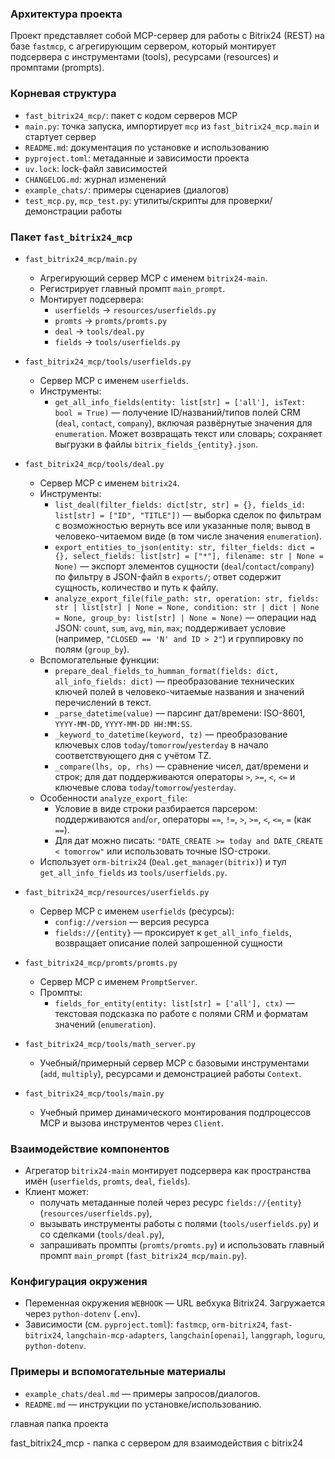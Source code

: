 ### Архитектура проекта

Проект представляет собой MCP-сервер для работы с Bitrix24 (REST) на базе `fastmcp`, с агрегирующим сервером, который монтирует подсервера с инструментами (tools), ресурсами (resources) и промптами (prompts).

### Корневая структура
- `fast_bitrix24_mcp/`: пакет с кодом серверов MCP
- `main.py`: точка запуска, импортирует `mcp` из `fast_bitrix24_mcp.main` и стартует сервер
- `README.md`: документация по установке и использованию
- `pyproject.toml`: метаданные и зависимости проекта
- `uv.lock`: lock-файл зависимостей
- `CHANGELOG.md`: журнал изменений
- `example_chats/`: примеры сценариев (диалогов)
- `test_mcp.py`, `mcp_test.py`: утилиты/скрипты для проверки/демонстрации работы

### Пакет `fast_bitrix24_mcp`

- `fast_bitrix24_mcp/main.py`
  - Агрегирующий сервер MCP с именем `bitrix24-main`.
  - Регистрирует главный промпт `main_prompt`.
  - Монтирует подсервера:
    - `userfields` → `resources/userfields.py`
    - `promts` → `promts/promts.py`
    - `deal` → `tools/deal.py`
    - `fields` → `tools/userfields.py`

- `fast_bitrix24_mcp/tools/userfields.py`
  - Сервер MCP с именем `userfields`.
  - Инструменты:
    - `get_all_info_fields(entity: list[str] = ['all'], isText: bool = True)` — получение ID/названий/типов полей CRM (`deal`, `contact`, `company`), включая развёрнутые значения для `enumeration`. Может возвращать текст или словарь; сохраняет выгрузки в файлы `bitrix_fields_{entity}.json`.

- `fast_bitrix24_mcp/tools/deal.py`
  - Сервер MCP с именем `bitrix24`.
  - Инструменты:
    - `list_deal(filter_fields: dict[str, str] = {}, fields_id: list[str] = ["ID", "TITLE"])` — выборка сделок по фильтрам с возможностью вернуть все или указанные поля; вывод в человеко-читаемом виде (в том числе значения `enumeration`).
    - `export_entities_to_json(entity: str, filter_fields: dict = {}, select_fields: list[str] = ["*"], filename: str | None = None)` — экспорт элементов сущности (`deal`/`contact`/`company`) по фильтру в JSON-файл в `exports/`; ответ содержит сущность, количество и путь к файлу.
    - `analyze_export_file(file_path: str, operation: str, fields: str | list[str] | None = None, condition: str | dict | None = None, group_by: list[str] | None = None)` — операции над JSON: `count`, `sum`, `avg`, `min`, `max`; поддерживает условие (например, `"CLOSED == 'N' and ID > 2"`) и группировку по полям (`group_by`).
  - Вспомогательные функции:
    - `prepare_deal_fields_to_humman_format(fields: dict, all_info_fields: dict)` — преобразование технических ключей полей в человеко-читаемые названия и значений перечислений в текст.
    - `_parse_datetime(value)` — парсинг дат/времени: ISO-8601, `YYYY-MM-DD`, `YYYY-MM-DD HH:MM:SS`.
    - `_keyword_to_datetime(keyword, tz)` — преобразование ключевых слов `today`/`tomorrow`/`yesterday` в начало соответствующего дня с учётом TZ.
    - `_compare(lhs, op, rhs)` — сравнение чисел, дат/времени и строк; для дат поддерживаются операторы `>`, `>=`, `<`, `<=` и ключевые слова `today`/`tomorrow`/`yesterday`.
  - Особенности `analyze_export_file`:
    - Условие в виде строки разбирается парсером: поддерживаются `and`/`or`, операторы `==`, `!=`, `>`, `>=`, `<`, `<=`, `=` (как `==`).
    - Для дат можно писать: `"DATE_CREATE >= today and DATE_CREATE < tomorrow"` или использовать точные ISO-строки.
  - Использует `orm-bitrix24` (`Deal.get_manager(bitrix)`) и тул `get_all_info_fields` из `tools/userfields.py`.

- `fast_bitrix24_mcp/resources/userfields.py`
  - Сервер MCP с именем `userfields` (ресурсы):
    - `config://version` — версия ресурса
    - `fields://{entity}` — проксирует к `get_all_info_fields`, возвращает описание полей запрошенной сущности

- `fast_bitrix24_mcp/promts/promts.py`
  - Сервер MCP с именем `PromptServer`.
  - Промпты:
    - `fields_for_entity(entity: list[str] = ['all'], ctx)` — текстовая подсказка по работе с полями CRM и форматам значений (`enumeration`).

- `fast_bitrix24_mcp/tools/math_server.py`
  - Учебный/примерный сервер MCP с базовыми инструментами (`add`, `multiply`), ресурсами и демонстрацией работы `Context`.

- `fast_bitrix24_mcp/tools/main.py`
  - Учебный пример динамического монтирования подпроцессов MCP и вызова инструментов через `Client`.

### Взаимодействие компонентов
- Агрегатор `bitrix24-main` монтирует подсервера как пространства имён (`userfields`, `promts`, `deal`, `fields`).
- Клиент может:
  - получать метаданные полей через ресурс `fields://{entity}` (`resources/userfields.py`),
  - вызывать инструменты работы с полями (`tools/userfields.py`) и со сделками (`tools/deal.py`),
  - запрашивать промпты (`promts/promts.py`) и использовать главный промпт `main_prompt` (`fast_bitrix24_mcp/main.py`).

### Конфигурация окружения
- Переменная окружения `WEBHOOK` — URL вебхука Bitrix24. Загружается через `python-dotenv` (`.env`).
- Зависимости (см. `pyproject.toml`): `fastmcp`, `orm-bitrix24`, `fast-bitrix24`, `langchain-mcp-adapters`, `langchain[openai]`, `langgraph`, `loguru`, `python-dotenv`.

### Примеры и вспомогательные материалы
- `example_chats/deal.md` — примеры запросов/диалогов.
- `README.md` — инструкции по установке/использованию.

главная папка проекта

fast_bitrix24_mcp - папка с сервером для взаимодействия с bitrix24








